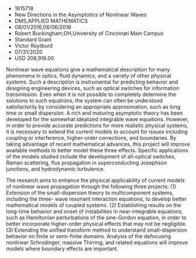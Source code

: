 
* 1615718
* New Directions in the Asymptotics of Nonlinear Waves
* DMS,APPLIED MATHEMATICS
* 08/01/2016,06/06/2016
* Robert Buckingham,OH,University of Cincinnati Main Campus
* Standard Grant
* Victor Roytburd
* 07/31/2020
* USD 208,916.00

Nonlinear wave equations give a mathematical description for many phenomena in
optics, fluid dynamics, and a variety of other physical systems. Such a
description is instrumental for predicting behavior and designing engineering
devices, such as optical switches for information transmission. Even when it is
not possible to completely determine the solutions to such equations, the system
can often be understood satisfactorily by considering an appropriate
approximation, such as long time or small dispersion. A rich and maturing
asymptotic theory has been developed for the somewhat idealized integrable wave
equations. However, in order to provide accurate predictions for more realistic
physical systems, it is necessary to extend the current models to account for
issues including coupling or interference, higher-order corrections, and
boundaries. By taking advantage of recent mathematical advances, this project
will improve available methods to better model these three effects. Specific
applications of the models studied include the development of all-optical
switches, Raman scattering, flux propagation in superconducting Josephson
junctions, and hydrodynamic turbulence.

The research aims to enhance the physical applicability of current models of
nonlinear wave propagation through the following three projects: (1) Extension
of the small-dispersion theory to multicomponent systems, including the three-
wave resonant interaction equations, to develop better mathematical models of
coupled systems. (2) Establishing results on the long-time behavior and onset of
instabilities in near-integrable equations, such as Hamiltonian perturbations of
the sine-Gordon equation, in order to better incorporate higher-order physical
effects that may not be negligible. (3) Extending the unified transform method
to understand small-dispersion behavior on finite or semi-finite domains.
Analysis of the defocusing nonlinear Schrodinger, massive Thirring, and related
equations will improve models where boundary effects are important.
